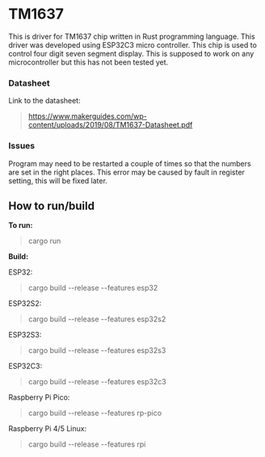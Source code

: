 
# TM1637
This is driver for TM1637 chip written in Rust programming language. This driver was developed using ESP32C3 micro controller. This chip is used to control four digit seven segment display. This is supposed to work on any microcontroller but this has not been tested yet.

### Datasheet
Link to the datasheet:
> https://www.makerguides.com/wp-content/uploads/2019/08/TM1637-Datasheet.pdf

### Issues
Program may need to be restarted a couple of times so that the numbers are set in the right places. This error may be caused by fault in register setting, this will be fixed later.

## How to run/build

<b>To run:</b>

> cargo run

<b>Build:</b>

ESP32:
> cargo build --release --features esp32

ESP32S2:
>cargo build --release --features esp32s2

ESP32S3:
> cargo build --release --features esp32s3

ESP32C3:
> cargo build --release --features esp32c3

Raspberry Pi Pico:
> cargo build --release --features rp-pico

Raspberry Pi 4/5 Linux:
> cargo build --release --features rpi
